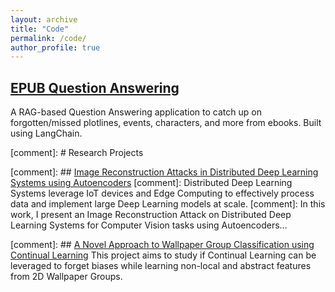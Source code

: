 ```yaml
---
layout: archive
title: "Code"
permalink: /code/
author_profile: true
---
```


## [EPUB Question Answering](https://github.com/piyushnags/epub-rag-qa)
A RAG-based Question Answering application to catch up on forgotten/missed plotlines, events, characters, and more from ebooks. Built using LangChain.

[comment]: # Research Projects

[comment]: ## [Image Reconstruction Attacks in Distributed Deep Learning Systems using Autoencoders](https://github.com/piyushnags/reconstruction)
[comment]: Distributed Deep Learning Systems leverage IoT devices and Edge Computing to effectively process data and implement large Deep Learning models at scale.
[comment]: In this work, I present an Image Reconstruction Attack on Distributed Deep Learning Systems for Computer Vision tasks using Autoencoders...

[comment]: ## [A Novel Approach to Wallpaper Group Classification using Continual Learning](https://github.com/piyushnags/wallpaper-clf)
This project aims to study if Continual Learning can be leveraged to forget biases while learning non-local and abstract features from 2D Wallpaper Groups.
